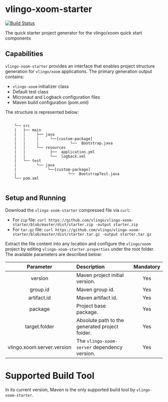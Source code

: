 # vlingo-xoom-starter
[![Build Status](https://travis-ci.org/vlingo/vlingo-xoom-starter.svg?branch=master)](https://travis-ci.org/vlingo/vlingo-xoom-starter)

The quick starter project generator for the vlingo/xoom quick start components

## Capabilities
`vlingo-xoom-starter` provides an interface that enables project structure generation for `vlingo/xoom` applications. The primary generation output contains: 
* `vlingo-xoom` initializer class
* Default test class
* Micronaut and Logback configuration files
* Maven build configuration (pom.xml)

The structure is represented below: 

```

    └── src
    |   ├── main
    |   |     ├── java 
    |   |     |     └──[custom-package]
    |   |     |              └──  Bootstrap.java
    |   |     └── resources 
    |   |           ├──  application.yml
    |   |           └──  logback.xml  
    |   └── test
    |         └── java 
    |              └──[custom-package]
    |                       └──  BootstrapTest.java
    └── pom.xml
                
```

## Setup and Running
Download the `vlingo-xoom-starter` compressed file via `curl`:

* For `zip` file: `curl https://github.com/vlingo/vlingo-xoom-starter/blob/master/dist/starter.zip -output starter.zip`
* For `tar.gz` file: `curl https://github.com/vlingo/vlingo-xoom-starter/blob/master/dist/starter.tar.gz -output starter.tar.gz`

Extract the file content into any location and configure the `vlingo/xoom` project by editing `vlingo-xoom-starter.properties` under the root folder. The available parameters are described below:

| Parameter                     | Description                                        | Mandatory |
| :----:                        | :---                                               | :----:    |
| version                       | Maven project initial version.                     | Yes       |
| group.id                      | Maven group id.                                    | Yes       |
| artifact.id                   | Maven artifact id.                                 | Yes       |
| package                       | Project base package.                              | Yes       |
| target.folder                 | Absolute path to the generated project folder.     | Yes       |
| vlingo.xoom.server.version    | The `vlingo-xoom-server` dependency version.       | Yes       |

# Supported Build Tool

In its current version, Maven is the only supported build tool by `vlingo-xoom-starter`.


